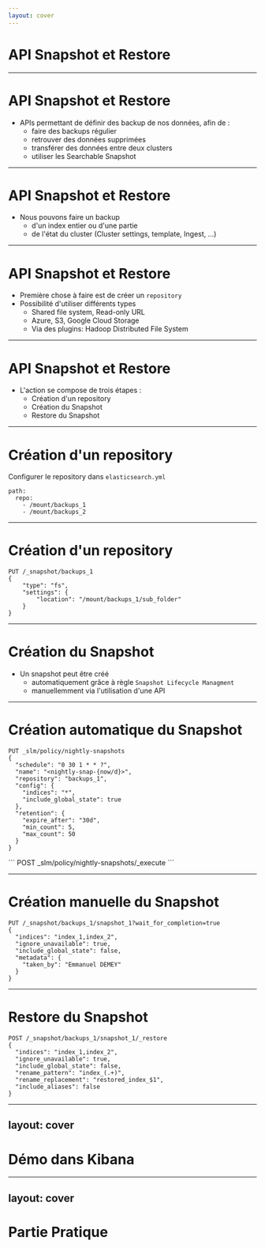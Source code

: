 ```yaml
---
layout: cover
---
```


# API Snapshot et Restore

---

# API Snapshot et Restore

* APIs permettant de définir des backup de nos données, afin de : 
    * faire des backups régulier
    * retrouver des données supprimées
    * transférer des données entre deux clusters
    * utiliser les Searchable Snapshot

---

# API Snapshot et Restore

* Nous pouvons faire un backup 
    * d'un index entier ou d'une partie
    * de l'état du cluster (Cluster settings, template, Ingest, ...)

---

# API Snapshot et Restore

* Première chose à faire est de créer un `repository` 
* Possibilité d'utiliser différents types
    * Shared file system, Read-only URL
    * Azure, S3, Google Cloud Storage
    * Via des plugins: Hadoop Distributed File System

---

# API Snapshot et Restore

* L'action se compose de trois étapes :
    * Création d'un repository
    * Création du Snapshot
    * Restore du Snapshot

---

# Création d'un repository

Configurer le repository dans `elasticsearch.yml`

```
path:
  repo:
    - /mount/backups_1
    - /mount/backups_2
```

---

# Création d'un repository

```
PUT /_snapshot/backups_1
{
    "type": "fs",
    "settings": {
        "location": "/mount/backups_1/sub_folder"
    }
}
```

---

# Création du Snapshot

* Un snapshot peut être créé
    * automatiquement grâce à règle `Snapshot Lifecycle Managment`
    * manuellemment via l'utilisation d'une API

---

# Création automatique du Snapshot

```
PUT _slm/policy/nightly-snapshots
{
  "schedule": "0 30 1 * * ?",       
  "name": "<nightly-snap-{now/d}>", 
  "repository": "backups_1",    
  "config": {
    "indices": "*",                 
    "include_global_state": true    
  },
  "retention": {                    
    "expire_after": "30d",
    "min_count": 5,
    "max_count": 50
  }
}
```

<v-click>
```
POST _slm/policy/nightly-snapshots/_execute
```
</v-click>

---

# Création manuelle du Snapshot

```
PUT /_snapshot/backups_1/snapshot_1?wait_for_completion=true
{
  "indices": "index_1,index_2",
  "ignore_unavailable": true,
  "include_global_state": false,
  "metadata": {
    "taken_by": "Emmanuel DEMEY"
  }
}
```

---

# Restore du Snapshot

```
POST /_snapshot/backups_1/snapshot_1/_restore
{
  "indices": "index_1,index_2",
  "ignore_unavailable": true,
  "include_global_state": false,
  "rename_pattern": "index_(.+)",
  "rename_replacement": "restored_index_$1",
  "include_aliases": false
}
```

---
layout: cover
---

# Démo dans Kibana

---
layout: cover
---
# Partie Pratique
